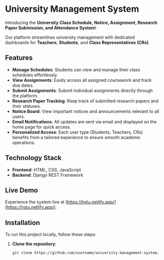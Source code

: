 # University Management System

Introducing the **University Class Schedule, Notice, Assignment, Research Paper Submission, and Attendance System**! 

Our platform streamlines university management with dedicated dashboards for **Teachers**, **Students**, and **Class Representatives (CRs)**. 

## Features

- **Manage Schedules**: Students can view and manage their class schedules effortlessly.
- **View Assignments**: Easily access all assigned coursework and track due dates.
- **Submit Assignments**: Submit individual assignments directly through the platform.
- **Research Paper Tracking**: Keep track of submitted research papers and their statuses.
- **Notice Board**: View important notices and announcements relevant to all users.
- **Email Notifications**: All updates are sent via email and displayed on the home page for quick access.
- **Personalized Access**: Each user type (Students, Teachers, CRs) benefits from a tailored experience to ensure smooth academic operations.

## Technology Stack

- **Frontend**: HTML, CSS, JavaScript
- **Backend**: Django REST Framework

## Live Demo

Experience the system live at [https://hstu.netlify.app/](https://hstu.netlify.app/).

## Installation

To run this project locally, follow these steps:

1. **Clone the repository**:
   ```bash
   git clone https://github.com/username/university-management-system.git
